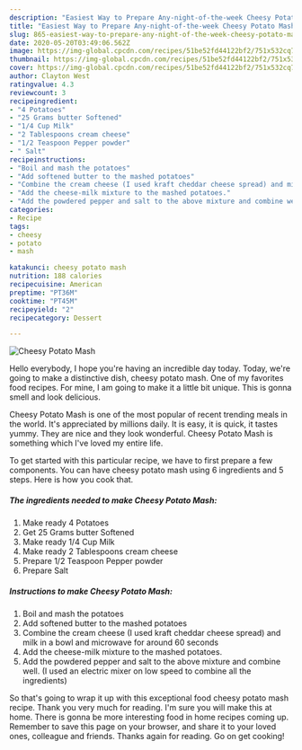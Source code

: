 ```yaml
---
description: "Easiest Way to Prepare Any-night-of-the-week Cheesy Potato Mash"
title: "Easiest Way to Prepare Any-night-of-the-week Cheesy Potato Mash"
slug: 865-easiest-way-to-prepare-any-night-of-the-week-cheesy-potato-mash
date: 2020-05-20T03:49:06.562Z
image: https://img-global.cpcdn.com/recipes/51be52fd44122bf2/751x532cq70/cheesy-potato-mash-recipe-main-photo.jpg
thumbnail: https://img-global.cpcdn.com/recipes/51be52fd44122bf2/751x532cq70/cheesy-potato-mash-recipe-main-photo.jpg
cover: https://img-global.cpcdn.com/recipes/51be52fd44122bf2/751x532cq70/cheesy-potato-mash-recipe-main-photo.jpg
author: Clayton West
ratingvalue: 4.3
reviewcount: 3
recipeingredient:
- "4 Potatoes"
- "25 Grams butter Softened"
- "1/4 Cup Milk"
- "2 Tablespoons cream cheese"
- "1/2 Teaspoon Pepper powder"
- " Salt"
recipeinstructions:
- "Boil and mash the potatoes"
- "Add softened butter to the mashed potatoes"
- "Combine the cream cheese (I used kraft cheddar cheese spread) and milk in a bowl and microwave for around 60 seconds"
- "Add the cheese-milk mixture to the mashed potatoes."
- "Add the powdered pepper and salt to the above mixture and combine well. (I used an electric mixer on low speed to combine all the ingredients)"
categories:
- Recipe
tags:
- cheesy
- potato
- mash

katakunci: cheesy potato mash 
nutrition: 188 calories
recipecuisine: American
preptime: "PT36M"
cooktime: "PT45M"
recipeyield: "2"
recipecategory: Dessert

---
```



![Cheesy Potato Mash](https://img-global.cpcdn.com/recipes/51be52fd44122bf2/751x532cq70/cheesy-potato-mash-recipe-main-photo.jpg)

Hello everybody, I hope you're having an incredible day today. Today, we're going to make a distinctive dish, cheesy potato mash. One of my favorites food recipes. For mine, I am going to make it a little bit unique. This is gonna smell and look delicious.



Cheesy Potato Mash is one of the most popular of recent trending meals in the world. It's appreciated by millions daily. It is easy, it is quick, it tastes yummy. They are nice and they look wonderful. Cheesy Potato Mash is something which I've loved my entire life.


To get started with this particular recipe, we have to first prepare a few components. You can have cheesy potato mash using 6 ingredients and 5 steps. Here is how you cook that.

<!--inarticleads1-->

##### The ingredients needed to make Cheesy Potato Mash:

1. Make ready 4 Potatoes
1. Get 25 Grams butter Softened
1. Make ready 1/4 Cup Milk
1. Make ready 2 Tablespoons cream cheese
1. Prepare 1/2 Teaspoon Pepper powder
1. Prepare  Salt




<!--inarticleads2-->

##### Instructions to make Cheesy Potato Mash:

1. Boil and mash the potatoes
1. Add softened butter to the mashed potatoes
1. Combine the cream cheese (I used kraft cheddar cheese spread) and milk in a bowl and microwave for around 60 seconds
1. Add the cheese-milk mixture to the mashed potatoes.
1. Add the powdered pepper and salt to the above mixture and combine well. (I used an electric mixer on low speed to combine all the ingredients)




So that's going to wrap it up with this exceptional food cheesy potato mash recipe. Thank you very much for reading. I'm sure you will make this at home. There is gonna be more interesting food in home recipes coming up. Remember to save this page on your browser, and share it to your loved ones, colleague and friends. Thanks again for reading. Go on get cooking!
